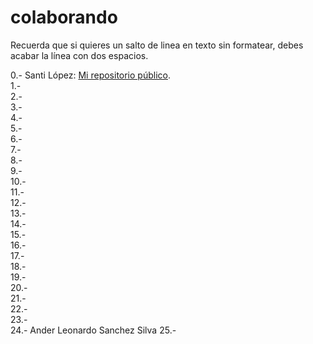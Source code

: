 # colaborando

Recuerda que si quieres un salto de linea en texto sin formatear, debes acabar la línea con dos espacios.  


0.-  Santi López: [Mi repositorio público](https://github.com/srlopez/).  
1.-  
2.-  
3.-  
4.-  
5.-  
6.-  
7.-  
8.-  
9.-  
10.-  
11.-  
12.-  
13.-  
14.-  
15.-  
16.-  
17.-  
18.-  
19.-  
20.-  
21.-  
22.-  
23.-  
24.-  Ander Leonardo Sanchez Silva
25.-  
